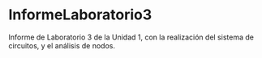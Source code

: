 # InformeLaboratorio3
Informe de Laboratorio 3 de la Unidad 1, con la realización del sistema de circuitos, y el análisis de nodos.
